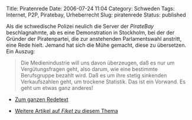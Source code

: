 Title: Piratenrede
Date: 2006-07-24 11:04
Category: Schweden
Tags: Internet, P2P, Piratebay, Urheberrecht
Slug: piratenrede
Status: published

Als die schwedische Polizei neulich die Server der *PirateBay*
beschlagnahmte, ab es eine Demonstration in Stockholm, bei der der
Gründer der Piratenpartei, die zur anstehenden Parlamentswahl anstritt,
eine Rede hielt. Jemand hat sich die Mühe gemacht, diese zu übersetzen.
Ein Auszug:

> Die Medienindustrie will uns davon überzeugen, daß es nur um
> Vergütungsfragen geht, also darum, wie eine bestimmte Berufsgruppe
> bezahlt wird. Daß es um ihre stetig sinkenden Verkaufszahlen geht, um
> trockene Statistik. Das ist ein Vorwand. Es geht um etwas ganz
> anderes!

-   [Zum ganzen Redetext]()

-   [Weitere Artikel auf *Fiket* zu diesem
    Thema](http://www.fiket.de/tag/urheberrecht)

